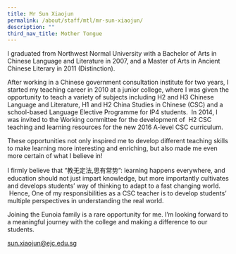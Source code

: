 ```yaml
---
title: Mr Sun Xiaojun
permalink: /about/staff/mtl/mr-sun-xiaojun/
description: ""
third_nav_title: Mother Tongue
---
```





I graduated from Northwest Normal University with a Bachelor of Arts in Chinese Language and Literature in 2007, and a Master of Arts in Ancient Chinese Literary in 2011 (Distinction).

After working in a Chinese government consultation institute for two years, I started my teaching career in 2010 at a junior college, where I was given the opportunity to teach a variety of subjects including H2 and H3 Chinese Language and Literature, H1 and H2 China Studies in Chinese (CSC) and a school-based Language Elective Programme for IP4 students.  In 2014, I was invited to the Working committee for the development of  H2 CSC teaching and learning resources for the new 2016 A-level CSC curriculum.

These opportunities not only inspired me to develop different teaching skills to make learning more interesting and enriching, but also made me even more certain of what I believe in!

I firmly believe that “教无定法,思有常势”: learning happens everywhere, and education should not just impart knowledge, but more importantly cultivates and develops students’ way of thinking to adapt to a fast changing world.  Hence, One of my responsibilities as a CSC teacher is to develop students’ multiple perspectives in understanding the real world.

Joining the Eunoia family is a rare opportunity for me. I’m looking forward to a meaningful journey with the college and making a difference to our students.

[sun.xiaojun@ejc.edu.sg](mailto:sun.xiaojun@ejc.edu.sg)